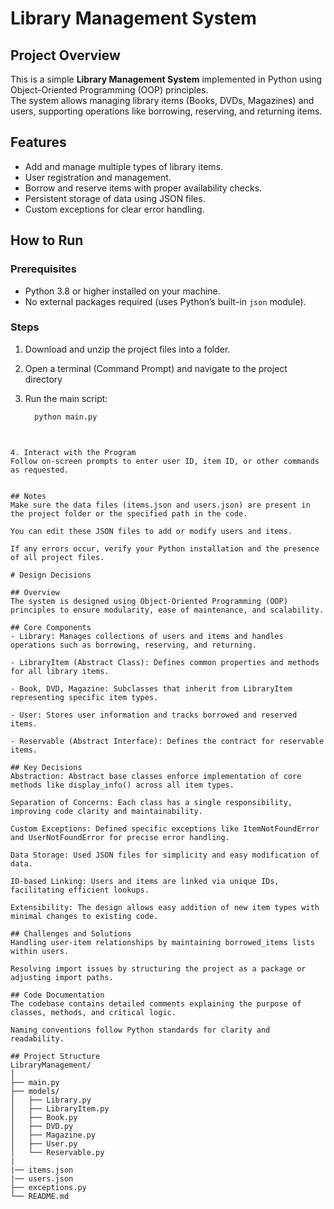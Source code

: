 # Library Management System

## Project Overview

This is a simple **Library Management System** implemented in Python using Object-Oriented Programming (OOP) principles.  
The system allows managing library items (Books, DVDs, Magazines) and users, supporting operations like borrowing, reserving, and returning items.

## Features

- Add and manage multiple types of library items.
- User registration and management.
- Borrow and reserve items with proper availability checks.
- Persistent storage of data using JSON files.
- Custom exceptions for clear error handling.

## How to Run

### Prerequisites

- Python 3.8 or higher installed on your machine.
- No external packages required (uses Python’s built-in `json` module).

### Steps

1. Download and unzip the project files into a folder.

2. Open a terminal (Command Prompt) and navigate to the project directory

3. Run the main script:

   ```cmd
     python main.py
  ```


4. Interact with the Program
Follow on-screen prompts to enter user ID, item ID, or other commands as requested.


## Notes
Make sure the data files (items.json and users.json) are present in the project folder or the specified path in the code.

You can edit these JSON files to add or modify users and items.

If any errors occur, verify your Python installation and the presence of all project files.

# Design Decisions

## Overview
The system is designed using Object-Oriented Programming (OOP) principles to ensure modularity, ease of maintenance, and scalability.

## Core Components
- Library: Manages collections of users and items and handles operations such as borrowing, reserving, and returning.

- LibraryItem (Abstract Class): Defines common properties and methods for all library items.

- Book, DVD, Magazine: Subclasses that inherit from LibraryItem representing specific item types.

- User: Stores user information and tracks borrowed and reserved items.

- Reservable (Abstract Interface): Defines the contract for reservable items.

## Key Decisions
Abstraction: Abstract base classes enforce implementation of core methods like display_info() across all item types.

Separation of Concerns: Each class has a single responsibility, improving code clarity and maintainability.

Custom Exceptions: Defined specific exceptions like ItemNotFoundError and UserNotFoundError for precise error handling.

Data Storage: Used JSON files for simplicity and easy modification of data.

ID-based Linking: Users and items are linked via unique IDs, facilitating efficient lookups.

Extensibility: The design allows easy addition of new item types with minimal changes to existing code.

## Challenges and Solutions
Handling user-item relationships by maintaining borrowed_items lists within users.

Resolving import issues by structuring the project as a package or adjusting import paths.

## Code Documentation
The codebase contains detailed comments explaining the purpose of classes, methods, and critical logic.

Naming conventions follow Python standards for clarity and readability.

## Project Structure
LibraryManagement/
│
├── main.py
├── models/
│   ├── Library.py
│   ├── LibraryItem.py
│   ├── Book.py
│   ├── DVD.py
│   ├── Magazine.py
│   ├── User.py
│   └── Reservable.py
|
|── items.json
|── users.json
├── exceptions.py
└── README.md

